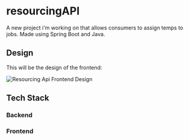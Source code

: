 # resourcingAPI
A new project i'm working on that allows consumers to assign temps to jobs. Made using Spring Boot and Java. 


## Design

This will be the design of the frontend:

![Resourcing Api Frontend Design](https://user-images.githubusercontent.com/119549394/230903352-428ad7b2-439e-4c7c-9a5c-f48209980a9b.png)

## Tech Stack

### Backend

### Frontend
